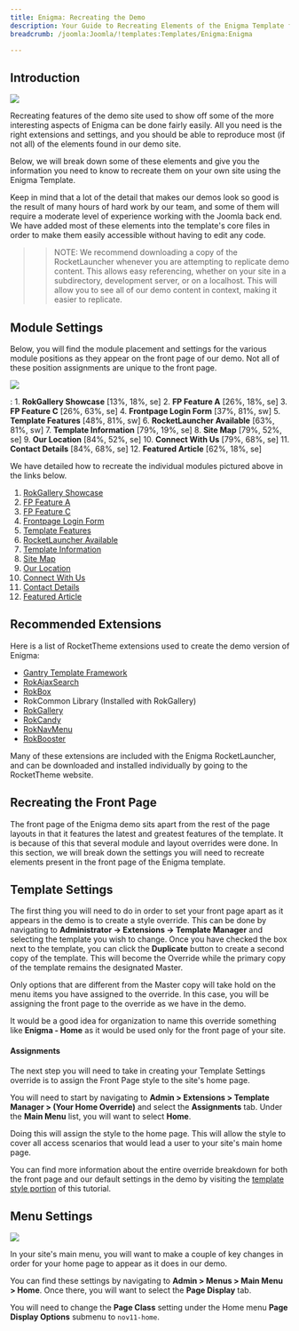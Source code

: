 ```yaml
---
title: Enigma: Recreating the Demo
description: Your Guide to Recreating Elements of the Enigma Template for Joomla
breadcrumb: /joomla:Joomla/!templates:Templates/Enigma:Enigma

---
```


Introduction
-----

![][enigma2]

Recreating features of the demo site used to show off some of the more interesting aspects of Enigma can be done fairly easily. All you need is the right extensions and settings, and you should be able to reproduce most (if not all) of the elements found in our demo site. 

Below, we will break down some of these elements and give you the information you need to know to recreate them on your own site using the Enigma Template.

Keep in mind that a lot of the detail that makes our demos look so good is the result of many hours of hard work by our team, and some of them will require a moderate level of experience working with the Joomla back end. We have added most of these elements into the template's core files in order to make them easily accessible without having to edit any code.

>> NOTE: We recommend downloading a copy of the RocketLauncher whenever you are attempting to replicate demo content. This allows easy referencing, whether on your site in a subdirectory, development server, or on a localhost. This will allow you to see all of our demo content in context, making it easier to replicate.

Module Settings
-----


Below, you will find the module placement and settings for the various module positions as they appear on the front page of our demo. Not all of these position assignments are unique to the front page.

![][enigma]

:   1. **RokGallery Showcase**  [13%, 18%, se]
    2. **FP Feature A** [26%, 18%, se]
    3. **FP Feature C** [26%, 63%, se]
    4. **Frontpage Login Form**  [37%, 81%, sw]
    5. **Template Features**  [48%, 81%, sw]
    6. **RocketLauncher Available**  [63%, 81%, sw]
    7. **Template Information** [79%, 19%, se]
    8. **Site Map** [79%, 52%, se]
    9. **Our Location** [84%, 52%, se]
    10. **Connect With Us** [79%, 68%, se]
    11. **Contact Details** [84%, 68%, se]
    12. **Featured Article** [62%, 18%, se]

We have detailed how to recreate the individual modules pictured above in the links below.

1. [RokGallery Showcase][module1]
2. [FP Feature A][module2]
3. [FP Feature C][module3]
4. [Frontpage Login Form][module4]
5. [Template Features][module5]
6. [RocketLauncher Available][module6]
7. [Template Information][module7]
8. [Site Map][module8]
9. [Our Location][module9]
10. [Connect With Us][module10]
11. [Contact Details][module11]
12. [Featured Article][module12]

Recommended Extensions
-----

Here is a list of RocketTheme extensions used to create the demo version of Enigma:

* [Gantry Template Framework][gantry]
* [RokAjaxSearch][rokajaxsearch]
* [RokBox][rokbox]
* RokCommon Library (Installed with RokGallery)
* [RokGallery][rokgallery]
* [RokCandy][rokcandy]
* [RokNavMenu][roknavmenu]
* [RokBooster][rokbooster]

Many of these extensions are included with the Enigma RocketLauncher, and can be downloaded and installed individually by going to the RocketTheme website.

Recreating the Front Page
-----

The front page of the Enigma demo sits apart from the rest of the page layouts in that it features the latest and greatest features of the template. It is because of this that several module and layout overrides were done. In this section, we will break down the settings you will need to recreate elements present in the front page of the Enigma template.

Template Settings
-----

The first thing you will need to do in order to set your front page apart as it appears in the demo is to create a style override. This can be done by navigating to **Administrator -> Extensions -> Template Manager** and selecting the template you wish to change.  Once you have checked the box next to the template, you can click the **Duplicate** button to create a second copy of the template. This will become the Override while the primary copy of the template remains the designated Master.

Only options that are different from the Master copy will take hold on the menu items you have assigned to the override. In this case, you will be assigning the front page to the override as we have in the demo.

It would be a good idea for organization to name this override something like **Enigma - Home** as it would be used only for the front page of your site.

#### Assignments

The next step you will need to take in creating your Template Settings override is to assign the Front Page style to the site's home page. 

You will need to start by navigating to **Admin > Extensions > Template Manager > (Your Home Override)** and select the **Assignments** tab. Under the **Main Menu** list, you will want to select **Home**.

Doing this will assign the style to the home page. This will allow the style to cover all access scenarios that would lead a user to your site's main home page.

You can find more information about the entire override breakdown for both the front page and our default settings in the demo by visiting the [template style portion][demooverride] of this tutorial.

Menu Settings
-----

![][mainmenu]

In your site's main menu, you will want to make a couple of key changes in order for your home page to appear as it does in our demo.

You can find these settings by navigating to **Admin > Menus > Main Menu > Home**. Once there, you will want to select the **Page Display** tab.

You will need to change the **Page Class** setting under the Home menu **Page Display Options** submenu to `nov11-home`.

[gantry]: http://gantry.org/downloads
[rokajaxsearch]: http://www.rockettheme.com/joomla/extensions/rokajaxsearch
[rokbox]: http://www.rockettheme.com/joomla/extensions/rokbox
[rokgallery]: http://www.rockettheme.com/joomla/extensions/rokgallery
[enigma]: assets/enigma2.jpeg
[enigma2]: assets/enigma.jpeg
[demooverride]: demo_override.md
[roknavmenu]: http://www.rockettheme.com/joomla/extensions/roknavmenu
[rokbooster]: http://www.rockettheme.com/joomla/extensions/rokbooster
[rokcandy]: http://www.rockettheme.com/joomla/extensions/rokcandy
[module1]: demo_module_1.md
[module2]: demo_module_2.md
[module3]: demo_module_3.md
[module4]: demo_module_4.md
[module5]: demo_module_5.md
[module6]: demo_module_6.md
[module7]: demo_module_7.md
[module8]: demo_module_8.md
[module9]: demo_module_9.md
[module10]: demo_module_10.md
[module11]: demo_module_11.md
[module12]: demo_module_12.md
[module13]: demo_module_13.md
[module14]: demo_module_14.md
[module15]: demo_module_15.md
[mainmenu]: assets/menu_1.jpeg
[icons]: http://fortawesome.github.io/Font-Awesome/icons/
[article]: assets/article.jpg